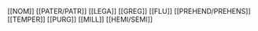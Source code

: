 [[NOM]] [[PATER/PATR]] [[LEGA]] [[GREG]] [[FLU]] [[PREHEND/PREHENS]] [[TEMPER]] [[PURG]] [[MILL]] [[HEMI/SEMI]]
